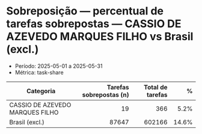 # Sobreposição — percentual de tarefas sobrepostas — CASSIO DE AZEVEDO MARQUES FILHO vs Brasil (excl.)

- Período: 2025-05-01 a 2025-05-31
- Métrica: task-share

| Categoria | Tarefas sobrepostas (n) | Total de tarefas | % |
|-----------|------------------:|------------------:|---:|
| CASSIO DE AZEVEDO MARQUES FILHO  | 19 | 366 | 5.2% |
| Brasil (excl.) | 87647 | 602166 | 14.6% |
